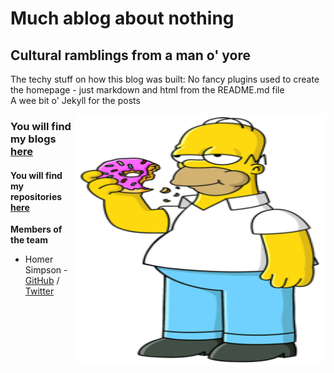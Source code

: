 # Much ablog about nothing
## Cultural ramblings from a man o' yore

The techy stuff on how this blog was built: No fancy plugins used to create the homepage - just markdown and html from the README.md file  
A wee bit o' Jekyll for the posts

<!-- comments out the code -->
<!-- the below code places the image using default markdown settings
<!-- ![Team Logo](/images/Homer_Simpson.png) -->

<img align="right" width="400" height="400" src="/images/Homer_Simpson.png">

### You will find my blogs [here](https://cagenic.github.io/blog)
#### You will find my repositories [here](https://github.com/cagenic?tab=repositories)

**Members of the team**  

* Homer Simpson - [GitHub](https://github.com/username) / [Twitter](https://twitter.com/homerjsimpson)
